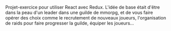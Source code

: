 Projet-exercice pour utiliser React avec Redux.
L'idée de base était d'être dans la peau d'un leader dans une guilde de mmorpg, et de vous faire opérer des choix comme le recrutement de nouveaux joueurs, l'organisation de raids pour faire progresser la guilde, équiper les joueurs...
